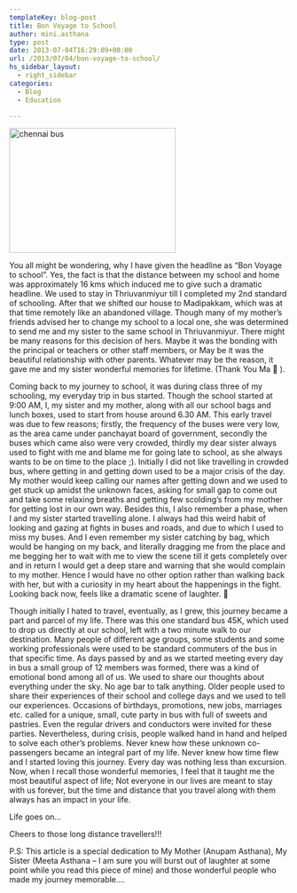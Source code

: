 ```yaml
---
templateKey: blog-post
title: Bon Voyage to School
author: mini.asthana
type: post
date: 2013-07-04T16:29:09+00:00
url: /2013/07/04/bon-voyage-to-school/
hs_sidebar_layout:
  - right_sidebar
categories:
  - Blog
  - Education

---
```

[<img class="aligncenter size-medium wp-image-235" src="https://i1.wp.com/ilaasthana.in/wp-content/uploads/2013/07/chennai-bus-300x225.jpg?resize=300%2C225" alt="chennai bus" width="300" height="225" data-recalc-dims="1" />][1]

You all might be wondering, why I have given the headline as “Bon Voyage to school”. Yes, the fact is that the distance between my school and home was approximately 16 kms which induced me to give such a dramatic headline. We used to stay in Thriuvanmiyur till I completed my 2nd standard of schooling. After that we shifted our house to Madipakkam, which was at that time remotely like an abandoned village. Though many of my mother’s friends advised her to change my school to a local one, she was determined to send me and my sister to the same school in Thriuvanmiyur. There might be many reasons for this decision of hers. Maybe it was the bonding with the principal or teachers or other staff members, or May be it was the beautiful relationship with other parents. Whatever may be the reason, it gave me and my sister wonderful memories for lifetime. (Thank You Ma 🙂 ).

Coming back to my journey to school, it was during class three of my schooling, my everyday trip in bus started. Though the school started at 9:00 AM, I, my sister and my mother, along with all our school bags and lunch boxes, used to start from house around 6.30 AM. This early travel was due to few reasons; firstly, the frequency of the buses were very low, as the area came under panchayat board of government, secondly the buses which came also were very crowded, thirdly my dear sister always used to fight with me and blame me for going late to school, as she always wants to be on time to the place ;). Initially I did not like travelling in crowded bus, where getting in and getting down used to be a major crisis of the day. My mother would keep calling our names after getting down and we used to get stuck up amidst the unknown faces, asking for small gap to come out and take some relaxing breaths and getting few scolding’s from my mother for getting lost in our own way. Besides this, I also remember a phase, when I and my sister started travelling alone. I always had this weird habit of looking and gazing at fights in buses and roads, and due to which I used to miss my buses. And I even remember my sister catching by bag, which would be hanging on my back, and literally dragging me from the place and me begging her to wait with me to view the scene till it gets completely over and in return I would get a deep stare and warning that she would complain to my mother. Hence I would have no other option rather than walking back with her, but with a curiosity in my heart about the happenings in the fight. Looking back now, feels like a dramatic scene of laughter. 🙂

Though initially I hated to travel, eventually, as I grew, this journey became a part and parcel of my life. There was this one standard bus 45K, which used to drop us directly at our school, left with a two minute walk to our destination. Many people of different age groups, some students and some working professionals were used to be standard commuters of the bus in that specific time. As days passed by and as we started meeting every day in bus a small group of 12 members was formed, there was a kind of emotional bond among all of us. We used to share our thoughts about everything under the sky. No age bar to talk anything. Older people used to share their experiences of their school and college days and we used to tell our experiences. Occasions of birthdays, promotions, new jobs, marriages etc. called for a unique, small, cute party in bus with full of sweets and pastries. Even the regular drivers and conductors were invited for these parties. Nevertheless, during crisis, people walked hand in hand and helped to solve each other’s problems. Never knew how these unknown co-passengers became an integral part of my life. Never knew how time flew and I started loving this journey. Every day was nothing less than excursion. Now, when I recall those wonderful memories, I feel that it taught me the most beautiful aspect of life; Not everyone in our lives are meant to stay with us forever, but the time and distance that you travel along with them always has an impact in your life.

Life goes on…

Cheers to those long distance travellers!!!

P.S: This article is a special dedication to My Mother (Anupam Asthana), My Sister (Meeta Asthana – I am sure you will burst out of laughter at some point while you read this piece of mine) and those wonderful people who made my journey memorable….

 [1]: https://i2.wp.com/ilaasthana.in/wp-content/uploads/2013/07/chennai-bus.jpg
